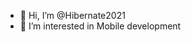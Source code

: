- 👋 Hi, I’m @Hibernate2021
- 👀 I’m interested in Mobile development

<!---
Hibernate2021/Hibernate2021 is a ✨ special ✨ repository because its `README.md` (this file) appears on your GitHub profile.
You can click the Preview link to take a look at your changes.
--->
